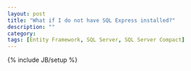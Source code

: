 ```yaml
---
layout: post
title: "What if I do not have SQL Express installed?"
description: ""
category: 
tags: [Entity Framework, SQL Server, SQL Server Compact]
---
```

{% include JB/setup %}

